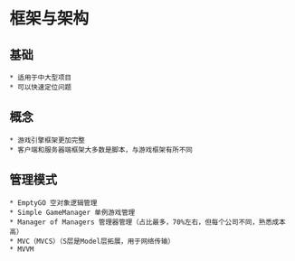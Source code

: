 # 框架与架构

## 基础
```
* 适用于中大型项目
* 可以快速定位问题
```

## 概念
```
* 游戏引擎框架更加完整
* 客户端和服务器端框架大多数是脚本，与游戏框架有所不同
```

## 管理模式
```
* EmptyGO 空对象逻辑管理
* Simple GameManager 单例游戏管理
* Manager of Managers 管理器管理（占比最多，70%左右，但每个公司不同，熟悉成本高）
* MVC（MVCS）（S层是Model层拓展，用于网络传输）
* MVVM
```
